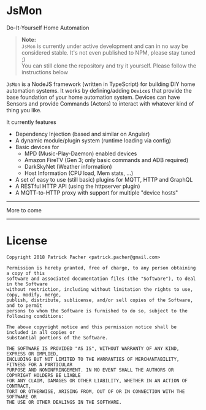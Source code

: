 # JsMon

Do-It-Yourself Home Automation

> **Note:**   
> `JsMon` is currently under active development and can in no way be considered stable. It's not even published to NPM, please stay tuned ;)  
> You can still clone the repository and try it yourself. Please follow the instructions below

`JsMon` is a NodeJS framework (written in TypeScript) for building DIY home automation systems. It works by defining/adding `Device`s that provide the base foundation of your home automation system. Devices can have Sensors and provide Commands (Actors) to interact with whatever kind of thing you like. 

It currently features

 - Dependency Injection (based and similar on Angular)
 - A dynamic module/plugin system (runtime loading via config)
 - Basic devices for
    - MPD (Music-Play-Daemon) enabled devices
    - Amazon FireTV (Gen 3; only basic commands and ADB required)
    - DarkSkyNet (Weather information)
    - Host Information (CPU load, Mem stats, ...)
 - A set of easy to use (still basic) plugins for MQTT, HTTP and GraphQL
 - A RESTful HTTP API (using the httpserver plugin)
 - A MQTT-to-HTTP proxy with support for multiple "device hosts"
 
---

More to come

---

# License

```
Copyright 2018 Patrick Pacher <patrick.pacher@gmail.com>

Permission is hereby granted, free of charge, to any person obtaining a copy of this
software and associated documentation files (the "Software"), to deal in the Software
without restriction, including without limitation the rights to use, copy, modify, merge,
publish, distribute, sublicense, and/or sell copies of the Software, and to permit
persons to whom the Software is furnished to do so, subject to the following conditions:

The above copyright notice and this permission notice shall be included in all copies or
substantial portions of the Software.

THE SOFTWARE IS PROVIDED "AS IS", WITHOUT WARRANTY OF ANY KIND, EXPRESS OR IMPLIED,
INCLUDING BUT NOT LIMITED TO THE WARRANTIES OF MERCHANTABILITY, FITNESS FOR A PARTICULAR
PURPOSE AND NONINFRINGEMENT. IN NO EVENT SHALL THE AUTHORS OR COPYRIGHT HOLDERS BE LIABLE
FOR ANY CLAIM, DAMAGES OR OTHER LIABILITY, WHETHER IN AN ACTION OF CONTRACT,
TORT OR OTHERWISE, ARISING FROM, OUT OF OR IN CONNECTION WITH THE SOFTWARE OR
THE USE OR OTHER DEALINGS IN THE SOFTWARE.

```
